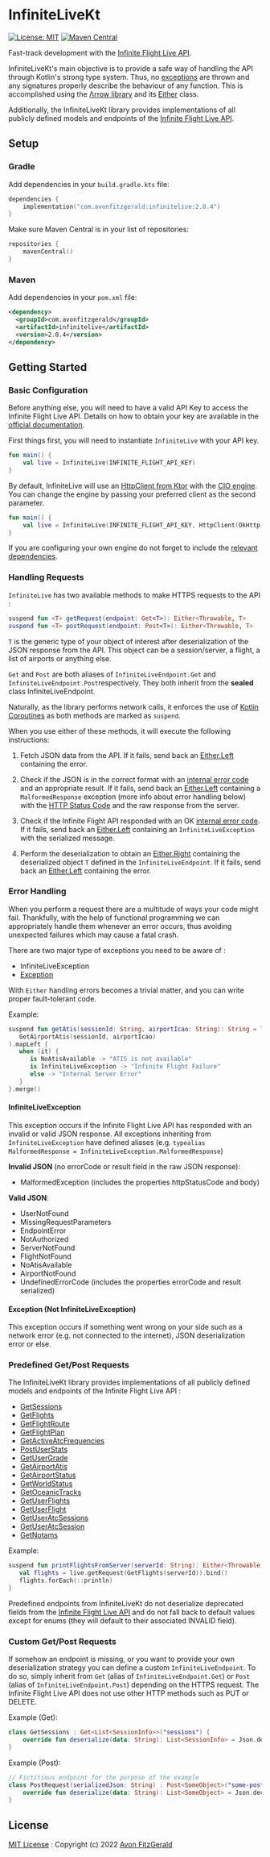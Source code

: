 # InfiniteLiveKt

[![License: MIT](https://img.shields.io/badge/License-MIT-yellow.svg)](https://opensource.org/licenses/MIT)
[![Maven Central](https://img.shields.io/maven-central/v/com.avonfitzgerald/infinitelive.svg?label=Maven%20Central)](https://search.maven.org/search?q=g:%22com.avonfitzgerald%22%20AND%20a:%22infinitelive%22)

Fast-track development with the 
[Infinite Flight Live API](https://infiniteflight.com/guide/developer-reference/live-api/overview). 

InfiniteLiveKt's main objective is to provide a safe way of handling the API through Kotlin's strong type system. 
Thus, no [exceptions](https://kotlinlang.org/docs/exceptions.html) are thrown and any signatures properly
describe the behaviour of any function. This is accomplished using the [Λrrow library](https://arrow-kt.io/) and its 
[Either](https://arrow-kt.io/docs/apidocs/arrow-core/arrow.core/-either/) class.

Additionally, the InfiniteLiveKt library provides implementations of all publicly defined models and endpoints of 
the [Infinite Flight Live API](https://infiniteflight.com/guide/developer-reference/live-api/overview).

## Setup

### Gradle

Add dependencies in your `build.gradle.kts` file:
```kotlin
dependencies {
    implementation("com.avonfitzgerald:infinitelive:2.0.4")
}
```

Make sure Maven Central is in your list of repositories:
```kotlin
repositories {
    mavenCentral()
}
```

### Maven

Add dependencies in your `pom.xml` file:
```xml
<dependency>
  <groupId>com.avonfitzgerald</groupId>
  <artifactId>infinitelive</artifactId>
  <version>2.0.4</version>
</dependency>
```

## Getting Started

### Basic Configuration

Before anything else, you will need to have a valid API Key to access the Infinite Flight Live API.
Details on how to obtain your key are available in the 
[official documentation](https://infiniteflight.com/guide/developer-reference/live-api/overview#obtaining-an-api-key).

First things first, you will need to instantiate `InfiniteLive` with your API key.

```kotlin
fun main() {
    val live = InfiniteLive(INFINITE_FLIGHT_API_KEY)
}
```

By default, InfiniteLive will use an [HttpClient from Ktor](https://ktor.io/docs/create-client.html) with the
[CIO engine](https://ktor.io/docs/http-client-engines.html#cio).
You can change the engine by passing your preferred client as the second parameter.

```kotlin
fun main() {
    val live = InfiniteLive(INFINITE_FLIGHT_API_KEY, HttpClient(OkHttp))
}
```
 
If you are configuring your own engine do not forget to include
the [relevant dependencies](https://ktor.io/docs/client-dependencies.html).

### Handling Requests

`InfiniteLive` has two available methods to make HTTPS requests to the API :

```kotlin
suspend fun <T> getRequest(endpoint: Get<T>): Either<Throwable, T>
suspend fun <T> postRequest(endpoint: Post<T>): Either<Throwable, T>
```

`T` is the generic type of your object of interest after deserialization of the JSON response from the API.
This object can be a session/server, a flight, a list of airports or anything else.

`Get` and `Post` are both aliases of `InfiniteLiveEndpoint.Get` and `InfiniteLiveEndpoint.Post`respectively.
They both inherit from the **sealed** class InfiniteLiveEndpoint.

Naturally, as the library performs network calls, it enforces the use of
[Kotlin Coroutines](https://kotlinlang.org/docs/coroutines-overview.html) as both methods are marked as `suspend`.

When you use either of these methods, it will execute the following instructions:

1. Fetch JSON data from the API. If it fails, send back an
[Either.Left](https://arrow-kt.io/docs/apidocs/arrow-core/arrow.core/-either/-left/index.html) containing the error.

2. Check if the JSON is in the correct format with an
[internal error code](https://infiniteflight.com/guide/developer-reference/live-api/sessions#liveapiresponse)
and an appropriate result. If it fails, send back an
   [Either.Left](https://arrow-kt.io/docs/apidocs/arrow-core/arrow.core/-either/-left/index.html) containing
a `MalformedResponse` exception (more info about error handling below) with the
[HTTP Status Code](https://www.w3.org/Protocols/rfc2616/rfc2616-sec10.html) and the raw response from the server.

3. Check if the Infinite Flight API responded with an OK
   [internal error code](https://infiniteflight.com/guide/developer-reference/live-api/sessions#liveapiresponse).
If it fails, send back an [Either.Left](https://arrow-kt.io/docs/apidocs/arrow-core/arrow.core/-either/-left/index.html)
containing an `InfiniteLiveException` with the serialized message.

4. Perform the deserialization to obtain an
[Either.Right](https://arrow-kt.io/docs/apidocs/arrow-core/arrow.core/-either/-right/index.html)
containing the deserialized object `T` defined in the `InfiniteLiveEndpoint`. If it fails, send back an
   [Either.Left](https://arrow-kt.io/docs/apidocs/arrow-core/arrow.core/-either/-left/index.html) containing the error.

### Error Handling

When you perform a request there are a multitude of ways your code might fail.
Thankfully, with the help of functional programming we can appropriately handle them whenever an error occurs, 
thus avoiding unexpected failures which may cause a fatal crash.

There are two major type of exceptions you need to be aware of :
- InfiniteLiveException
- [Exception](https://kotlinlang.org/docs/exceptions.html)

With `Either` handling errors becomes a trivial matter, and you can write proper fault-tolerant code.

Example:

````kotlin
suspend fun getAtis(sessionId: String, airportIcao: String): String = live.getRequest(
   GetAirportAtis(sessionId, airportIcao)
).mapLeft {
   when (it) {
      is NoAtisAvailable -> "ATIS is not available"
      is InfiniteLiveException -> "Infinite Flight Failure"
      else -> "Internal Server Error"
   }
}.merge()
````

#### InfiniteLiveException

This exception occurs if the Infinite Flight Live API has responded with an invalid or valid JSON response.
All exceptions inheriting from `InfiniteLiveException` have defined aliases
(e.g. `typealias MalformedResponse = InfiniteLiveException.MalformedResponse`)

**Invalid JSON** (no errorCode or result field in the raw JSON response):
- MalformedException (includes the properties httpStatusCode and body)

**Valid JSON**:
- UserNotFound
- MissingRequestParameters
- EndpointError
- NotAuthorized
- ServerNotFound
- FlightNotFound
- NoAtisAvailable
- AirportNotFound
- UndefinedErrorCode (includes the properties errorCode and result serialized)

#### Exception (Not InfiniteLiveException)

This exception occurs if something went wrong on your side such as a network error
(e.g. not connected to the internet), JSON deserialization error or else.

### Predefined Get/Post Requests

The InfiniteLiveKt library provides implementations of all publicly defined models and
endpoints of the Infinite Flight Live API :
- [GetSessions](https://infiniteflight.com/guide/developer-reference/live-api/sessions)
- [GetFlights](https://infiniteflight.com/guide/developer-reference/live-api/flights)
- [GetFlightRoute](https://infiniteflight.com/guide/developer-reference/live-api/flight-route)
- [GetFlightPlan](https://infiniteflight.com/guide/developer-reference/live-api/flight-plan)
- [GetActiveAtcFrequencies](https://infiniteflight.com/guide/developer-reference/live-api/atc)
- [PostUserStats](https://infiniteflight.com/guide/developer-reference/live-api/user-stats)
- [GetUserGrade](https://infiniteflight.com/guide/developer-reference/live-api/user-grade)
- [GetAirportAtis](https://infiniteflight.com/guide/developer-reference/live-api/atis)
- [GetAirportStatus](https://infiniteflight.com/guide/developer-reference/live-api/airport-status)
- [GetWorldStatus](https://infiniteflight.com/guide/developer-reference/live-api/world-status)
- [GetOceanicTracks](https://infiniteflight.com/guide/developer-reference/live-api/oceanic-tracks)
- [GetUserFlights](https://infiniteflight.com/guide/developer-reference/live-api/user-flights)
- [GetUserFlight](https://infiniteflight.com/guide/developer-reference/live-api/user-flight)
- [GetUserAtcSessions](https://infiniteflight.com/guide/developer-reference/live-api/user-atc-sessions)
- [GetUserAtcSession](https://infiniteflight.com/guide/developer-reference/live-api/user-atc-session)
- [GetNotams](https://infiniteflight.com/guide/developer-reference/live-api/notams)

Example:

```kotlin
suspend fun printFlightsFromServer(serverId: String): Either<Throwable, Unit> = either {
   val flights = live.getRequest(GetFlights(serverId)).bind()
   flights.forEach(::println)
}
```

Predefined endpoints from InfiniteLiveKt do not deserialize deprecated fields from the
[Infinite Flight Live API](https://infiniteflight.com/guide/developer-reference/live-api/overview)
and do not fall back to default values except for enums (they will default to their associated INVALID field).

### Custom Get/Post Requests

If somehow an endpoint is missing, or you want to provide your own deserialization strategy
you can define a custom `InfiniteLiveEndpoint`. To do so, simply inherit from `Get` (alias of `InfiniteLiveEndpoint.Get`)
or `Post` (alias of `InfiniteLiveEndpoint.Post`) depending on the HTTPS request.
The Infinite Flight Live API does not use other HTTP methods such as PUT or DELETE.

Example (Get):
```kotlin
class GetSessions : Get<List<SessionInfo>>("sessions") {
    override fun deserialize(data: String): List<SessionInfo> = Json.decodeFromString(data)
}
```

Example (Post):
```kotlin
// Fictitious endpoint for the purpose of the example
class PostRequest(serializedJson: String) : Post<SomeObject>("some-post", serializedJson) {
    override fun deserialize(data: String): List<SomeObject> = Json.decodeFromString(data)
}
```

## License

[MIT License](LICENSE.txt) : Copyright (c) 2022 [Avon FitzGerald](https://github.com/A-FitzGerald)

